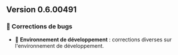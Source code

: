 ## Version 0.6.00491

### 🐛 Corrections de bugs

- 🔧 **Environnement de développement** : corrections diverses sur l'environnement de développement.
